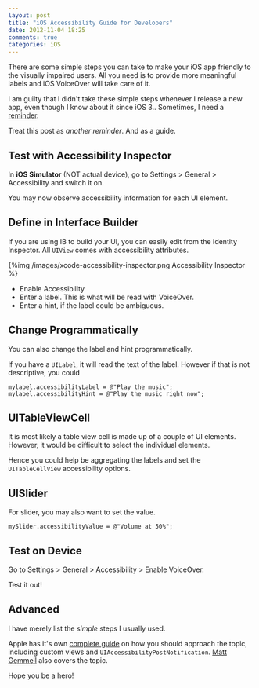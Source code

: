 ```yaml
---
layout: post
title: "iOS Accessibility Guide for Developers"
date: 2012-11-04 18:25
comments: true
categories: iOS
---
```


There are some simple steps you can take to make your iOS app friendly to the visually impaired users. All you need is to provide more meaningful labels and iOS VoiceOver will take care of it.

I am guilty that I didn't take these simple steps whenever I release a new app, even though I know about it since iOS 3.. Sometimes, I need a [reminder](http://mattgemmell.com/2012/10/26/ios-accessibility-heroes-and-villains/).

Treat this post as *another reminder*. And as a guide.

<!-- more -->

## Test with Accessibility Inspector ##

In **iOS Simulator** (NOT actual device), go to Settings > General > Accessibility and switch it on.

You may now observe accessibility information for each UI element.

## Define in Interface Builder ##

If you are using IB to build your UI, you can easily edit from the Identity Inspector. All `UIView` comes with accessibility attributes.

{%img /images/xcode-accessibility-inspector.png Accessibility Inspector %}

- Enable Accessibility 
- Enter a label. This is what will be read with VoiceOver.
- Enter a hint, if the label could be ambiguous.

## Change Programmatically ##

You can also change the label and hint programmatically. 

If you have a `UILabel`, it will read the text of the label. However if that is not descriptive, you could

	mylabel.accessibilityLabel = @"Play the music";
	mylabel.accessibilityHint = @"Play the music right now";


## UITableViewCell ##

It is most likely a table view cell is made up of a couple of UI elements. However, it would be difficult to select the individual elements.

Hence you could help be aggregating the labels and set the `UITableCellView` accessibility options.


## UISlider ##

For slider, you may also want to set the value.

	mySlider.accessibilityValue = @"Volume at 50%";


## Test on Device ##

Go to Settings > General > Accessibility > Enable VoiceOver.

Test it out!


## Advanced ##

I have merely list the *simple* steps I usually used.

Apple has it's own [complete guide](http://developer.apple.com/library/ios/#documentation/UserExperience/Conceptual/iPhoneAccessibility/Making_Application_Accessible/Making_Application_Accessible.html#//apple_ref/doc/uid/TP40008785-CH102-SW5) on how you should approach the topic, including custom views and `UIAccessibilityPostNotification`. [Matt Gemmell](http://mattgemmell.com/2010/12/19/accessibility-for-iphone-and-ipad-apps/) also covers the topic.

Hope you be a hero!